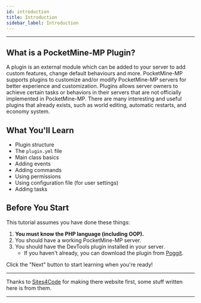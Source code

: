 ```yaml
---
id: introduction
title: Introduction
sidebar_label: Introduction
---
```

___
## What is a PocketMine-MP Plugin?

A plugin is an external module which can be added to your server to add custom features, change default behaviours and more. PocketMine-MP supports plugins to customize and/or modify PocketMine-MP servers for better experience and customization. Plugins allows server owners to achieve certain tasks or behaviors in their servers that are not officially implemented in PocketMine-MP. There are many interesting and useful plugins that already exists, such as world editing, automatic restarts, and economy system.

## What You'll Learn

- Plugin structure
- The `plugin.yml` file
- Main class basics
- Adding events
- Adding commands
- Using permissions
- Using configuration file (for user settings)
- Adding tasks

## Before You Start

This tutorial assumes you have done these things:

1. **You must know the PHP language (including OOP).**
2. You should have a working PocketMine-MP server.
3. You should have the DevTools plugin installed in your server.
   - If you haven't already, you can download the plugin from [Poggit](https://poggit.pmmp.io/p/DevTools).

Click the "Next" button to start learning when you're ready!

___
Thanks to [Sites4Code](https://sites4code.github.io/MCPE/) for making there website first, some stuff written here is from them.
___